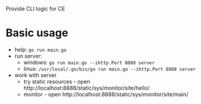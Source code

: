 Provide CLI logic for CE

# Basic usage

- help: `go run main.go`
- run server:
  - windows: `go run main.go --ihttp.Port 8888 server`
  - linux: `/usr/local/.go/bin/go run main.go --ihttp.Port 8888 server`
- work with server
  - try static resources - open http://localhost:8888/static/sys/monitor/site/hello/
  - monitor - open http://localhost:8888/static/sys/monitor/site/main/